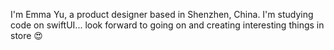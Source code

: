 I'm Emma Yu, a product designer based in Shenzhen, China. I'm studying code on swiftUI... look forward to going on and creating interesting things in store 😍

